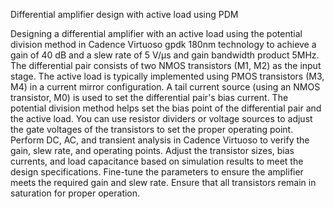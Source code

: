Differential amplifier design with active load using PDM 

Designing a differential amplifier with an active load using the potential division method in Cadence Virtuoso gpdk 180nm technology to achieve a gain of 40 dB and a slew rate of 5 V/μs and gain bandwidth product 5MHz. The differential pair consists of two NMOS transistors (M1, M2) as the input stage. The active load is typically implemented using PMOS transistors (M3, M4) in a current mirror configuration. A tail current source (using an NMOS transistor, M0) is used to set the differential pair's bias current. The potential division method helps set the bias point of the differential pair and the active load. You can use resistor dividers or voltage sources to adjust the gate voltages of the transistors to set the proper operating point. Perform DC, AC, and transient analysis in Cadence Virtuoso to verify the gain, slew rate, and operating points. Adjust the transistor sizes, bias currents, and load capacitance based on simulation results to meet the design specifications. Fine-tune the parameters to ensure the amplifier meets the required gain and slew rate. Ensure that all transistors remain in saturation for proper operation.
